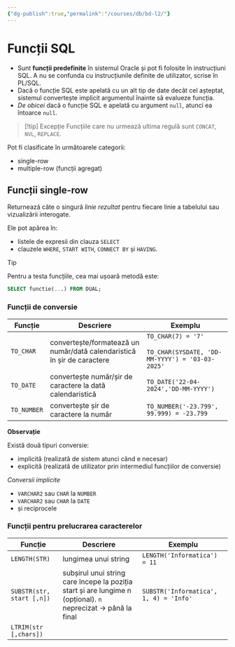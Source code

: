 ```yaml
---
{"dg-publish":true,"permalink":"/courses/db/bd-l2/"}
---
```


# Funcții SQL

- Sunt **funcții predefinite** în sistemul Oracle și pot fi folosite în instrucțiuni SQL. A nu se confunda cu instrucțiunile definite de utilizator, scrise în PL/SQL.
- Dacă o funcție SQL este apelată cu un alt tip de date decât cel așteptat, sistemul convertește implicit argumentul înainte să evalueze funcția.
- *De obicei* dacă o funcție SQL e apelată cu argument `null`, atunci ea întoarce `null`.  

>[!tip] Excepție
>Funcțiile care nu urmează ultima regulă sunt `CONCAT`, `NVL`, `REPLACE`.

Pot fi clasificate în următoarele categorii:
- single-row
- multiple-row (funcții agregat)

## Funcții single-row

Returnează câte o singură *linie rezultat* pentru fiecare linie a tabelului sau vizualizării interogate. 

Ele pot apărea în:
- listele de expresii din clauza `SELECT`
- clauzele `WHERE`, `START WITH`, `CONNECT BY` și `HAVING`.

>[!tip]
>Pentru a testa funcțiile, cea mai ușoară metodă este:
>
>```sql
>SELECT functie(...) FROM DUAL;
>```
### Funcții de conversie

| Funcție     | Descriere                                                               | Exemplu                                                                   |
| ----------- | ----------------------------------------------------------------------- | ------------------------------------------------------------------------- |
| `TO_CHAR`   | convertește/formatează un număr/dată calendaristică în șir de caractere | `TO_CHAR(7) = '7'`<br><br>`TO_CHAR(SYSDATE, 'DD-MM-YYYY') = '03-03-2025'` |
| `TO_DATE`   | convertește număr/șir de caractere la dată calendaristică               | `TO_DATE('22-04-2024','DD-MM-YYYY')`                                      |
| `TO_NUMBER` | convertește șir de caractere la număr                                   | `TO_NUMBER('-23.799', 99.999) = -23.799`                                  |
**Observație**

Există două tipuri conversie:
- implicită (realizată de sistem atunci când e necesar)
- explicită (realizată de utilizator prin intermediul funcțiilor de conversie)

*Conversii implicite*

- `VARCHAR2` sau `CHAR` la `NUMBER`
- `VARCHAR2` sau `CHAR` la `DATE`
- și reciprocele 

### Funcții pentru prelucrarea caracterelor 


| Funcție                   | Descriere                                                                                                      | Exemplu                                |
| ------------------------- | -------------------------------------------------------------------------------------------------------------- | -------------------------------------- |
| `LENGTH(STR)`             | lungimea unui string                                                                                           | `LENGTH('Informatica') = 11`           |
| `SUBSTR(str, start [,n])` | subșirul unui string care începe la poziția start și are lungime n (opțional). `n` neprecizat -> până la final | `SUBSTR('Informatica', 1, 4) = 'Info'` |
| `LTRIM(str [,chars])`     |                                                                                                                |                                        |



















